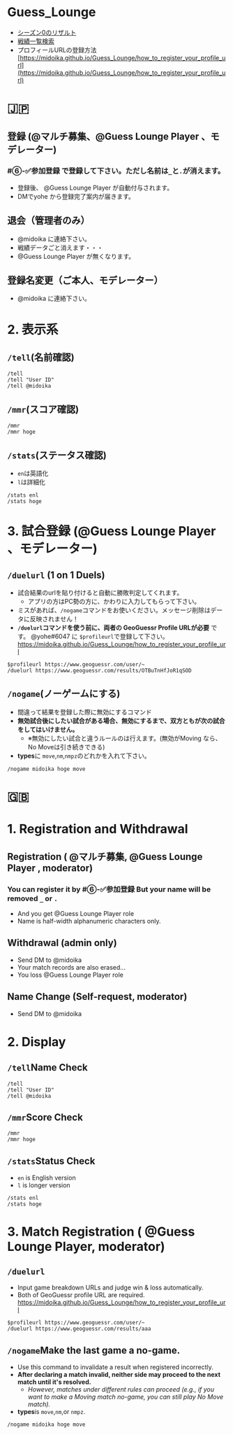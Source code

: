 # Guess_Lounge
- [シーズン0のリザルト](https://midoika.github.io/Guess_Lounge/archive/season_0/docs/html/index.html)
- [戦績一覧検索](https://midoika.github.io/Guess_Lounge/archive/search)
- プロフィールURLの登録方法 [https://midoika.github.io/Guess_Lounge/how_to_register_your_profile_url](https://midoika.github.io/Guess_Lounge/how_to_register_your_profile_url)

# 🇯🇵
## 登録 (@マルチ募集、@Guess Lounge Player 、モデレーター)
###  #⑥-✅参加登録 で登録して下さい。ただし名前は`_`と`.`が消えます。
- 登録後、 @Guess Lounge Player  が自動付与されます。
- DMでyohe から登録完了案内が届きます。
## 退会（管理者のみ）
- @midoika に連絡下さい。
- 戦績データごと消えます・・・
- @Guess Lounge Player が無くなります。
## 登録名変更（ご本人、モデレーター）
- @midoika に連絡下さい。
# 2. 表示系
## `/tell`(名前確認)
```
/tell
/tell "User ID"
/tell @midoika
```
## `/mmr`(スコア確認)
```
/mmr
/mmr hoge
```
## `/stats`(ステータス確認)
- `en`は英語化
- `l`は詳細化
```
/stats enl
/stats hoge
```

# 3. 試合登録 (@Guess Lounge Player 、モデレーター)
## `/duelurl` (1 on 1 Duels)
- 試合結果のurlを貼り付けると自動に勝敗判定してくれます。
  - アプリの方はPC勢の方に、かわりに入力してもらって下さい。
- ミスがあれば、`/nogame`コマンドをお使いください。メッセージ削除はデータに反映されません！
- **`/duelurl`コマンドを使う前に、両者の GeoGuessr Profile URLが必要** です。 @yohe#6047 に `$profileurl`で登録して下さい。
https://midoika.github.io/Guess_Lounge/how_to_register_your_profile_url
```
$profileurl https://www.geoguessr.com/user/~
/duelurl https://www.geoguessr.com/results/OTBuTnHfJoR1qSOD
```

## `/nogame`(ノーゲームにする)
- 間違って結果を登録した際に無効にするコマンド
- **無効試合後にしたい試合がある場合、無効にするまで、双方ともが次の試合をしてはいけません。**
  - ※無効にしたい試合と違うルールのは行えます。(無効がMoving なら、No Moveは引き続きできる)
- **types**に `move`,`nm`,`nmpz`のどれかを入れて下さい。
```
/nogame midoika hoge move
```

# 🇬🇧
# 1. Registration and Withdrawal
## Registration ( @マルチ募集, @Guess Lounge Player , moderator)
### You can register it by   #⑥-✅参加登録  But your name will be removed `_` or `.` 
- And you get @Guess Lounge Player role
- Name is half-width alphanumeric characters only.

## Withdrawal (admin only)
- Send DM to @midoika 
- Your match records are also erased...
- You loss @Guess Lounge Player role
## Name Change (Self-request, moderator)
- Send DM to @midoika 

# 2. Display
## `/tell`Name Check
```
/tell
/tell "User ID"
/tell @midoika
```
## `/mmr`Score Check
```
/mmr
/mmr hoge
```
## `/stats`Status Check
- `en` is English version
- `l` is longer version
```
/stats enl
/stats hoge
```
# 3. Match Registration ( @Guess Lounge Player, moderator)
## `/duelurl` 
- Input game breakdown URLs and judge win & loss automatically.
- Both of GeoGuessr profile URL are required.
https://midoika.github.io/Guess_Lounge/how_to_register_your_profile_url

```
$profileurl https://www.geoguessr.com/user/~
/duelurl https://www.geoguessr.com/results/aaa
```

## `/nogame`Make the last game a no-game. 
- Use this command to invalidate a result when registered incorrectly.
- **After declaring a match invalid, neither side may proceed to the next match until it's resolved.**
  - *However, matches under different rules can proceed (e.g., if you want to make a Moving match no-game, you can still play No Move match).*
- **types**is `move`,`nm`,or `nmpz`.
```
/nogame midoika hoge move
```
